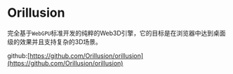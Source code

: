 # Orillusion

完全基于`WebGPU`标准开发的纯粹的Web3D引擎，它的目标是在浏览器中达到桌面级的效果并且支持复杂的3D场景。

github:[https://github.com/Orillusion/orillusion](https://github.com/Orillusion/orillusion)